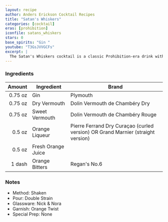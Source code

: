 ```yaml
---
layout: recipe
author: Anders Erickson Cocktail Recipes
title: "Satan's Whiskers"
categories: [cocktail]
eras: [prohibition]
iconfile: satans_whiskers
stars: 0
base_spirits: "Gin "
youtube: "T3GsJVVGCFs"
excerpt: |
  The Satan's Whiskers cocktail is a classic Prohibition-era drink with a devilishly delicious flavor profile.
---
```


### Ingredients

|  Amount | Ingredient         | Brand                                                                           |
| ------: | ------------------ | ------------------------------------------------------------------------------- |
| 0.75 oz | Gin                | Plymouth                                                                        |
| 0.75 oz | Dry Vermouth       | Dolin Vermouth de Chambéry Dry                                                  |
| 0.75 oz | Sweet Vermouth     | Dolin Vermouth de Chambéry Rouge                                                |
|  0.5 oz | Orange Liqueur     | Pierre Ferrand Dry Curaçao (curled version) OR Grand Marnier (straight version) |
|  0.5 oz | Fresh Orange Juice |
|  1 dash | Orange Bitters     | Regan's No.6                                                                    |

### Notes

- Method: Shaken
- Pour: Double Strain
- Glassware: Nick & Nora
- Garnish: Orange Twist
- Special Prep: None
